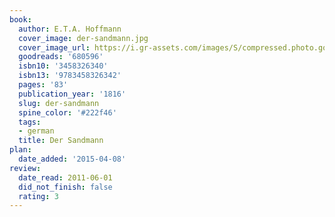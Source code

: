 ```yaml
---
book:
  author: E.T.A. Hoffmann
  cover_image: der-sandmann.jpg
  cover_image_url: https://i.gr-assets.com/images/S/compressed.photo.goodreads.com/books/1177097989l/680596.jpg
  goodreads: '680596'
  isbn10: '3458326340'
  isbn13: '9783458326342'
  pages: '83'
  publication_year: '1816'
  slug: der-sandmann
  spine_color: '#222f46'
  tags:
  - german
  title: Der Sandmann
plan:
  date_added: '2015-04-08'
review:
  date_read: 2011-06-01
  did_not_finish: false
  rating: 3
---
```

